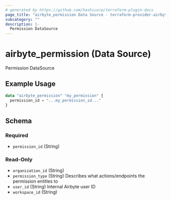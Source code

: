 ```yaml
---
# generated by https://github.com/hashicorp/terraform-plugin-docs
page_title: "airbyte_permission Data Source - terraform-provider-airbyte"
subcategory: ""
description: |-
  Permission DataSource
---
```


# airbyte_permission (Data Source)

Permission DataSource

## Example Usage

```terraform
data "airbyte_permission" "my_permission" {
  permission_id = "...my_permission_id..."
}
```

<!-- schema generated by tfplugindocs -->
## Schema

### Required

- `permission_id` (String)

### Read-Only

- `organization_id` (String)
- `permission_type` (String) Describes what actions/endpoints the permission entitles to
- `user_id` (String) Internal Airbyte user ID
- `workspace_id` (String)
